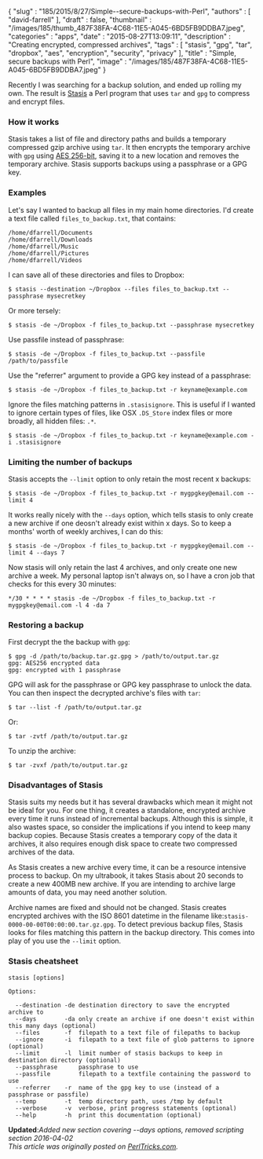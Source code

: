 {
   "slug" : "185/2015/8/27/Simple--secure-backups-with-Perl",
   "authors" : [
      "david-farrell"
   ],
   "draft" : false,
   "thumbnail" : "/images/185/thumb_487F38FA-4C68-11E5-A045-6BD5FB9DDBA7.jpeg",
   "categories" : "apps",
   "date" : "2015-08-27T13:09:11",
   "description" : "Creating encrypted, compressed archives",
   "tags" : [
      "stasis",
      "gpg",
      "tar",
      "dropbox",
      "aes",
      "encryption",
      "security",
      "privacy"
   ],
   "title" : "Simple, secure backups with Perl",
   "image" : "/images/185/487F38FA-4C68-11E5-A045-6BD5FB9DDBA7.jpeg"
}


Recently I was searching for a backup solution, and ended up rolling my own. The result is [Stasis](https://github.com/dnmfarrell/Stasis) a Perl program that uses `tar` and `gpg` to compress and encrypt files.

### How it works

Stasis takes a list of file and directory paths and builds a temporary compressed gzip archive using `tar`. It then encrypts the temporary archive with `gpg` using [AES 256-bit](https://en.wikipedia.org/wiki/Advanced_Encryption_Standard), saving it to a new location and removes the temporary archive. Stasis supports backups using a passphrase or a GPG key.

### Examples

Let's say I wanted to backup all files in my main home directories. I'd create a text file called `files_to_backup.txt`, that contains:

    /home/dfarrell/Documents
    /home/dfarrell/Downloads
    /home/dfarrell/Music
    /home/dfarrell/Pictures
    /home/dfarrell/Videos

I can save all of these directories and files to Dropbox:

    $ stasis --destination ~/Dropbox --files files_to_backup.txt --passphrase mysecretkey

Or more tersely:

    $ stasis -de ~/Dropbox -f files_to_backup.txt --passphrase mysecretkey

Use passfile instead of passphrase:

    $ stasis -de ~/Dropbox -f files_to_backup.txt --passfile /path/to/passfile

Use the "referrer" argument to provide a GPG key instead of a passphrase:

    $ stasis -de ~/Dropbox -f files_to_backup.txt -r keyname@example.com

Ignore the files matching patterns in `.stasisignore`. This is useful if I wanted to ignore certain types of files, like OSX `.DS_Store` index files or more broadly, all hidden files: `.*`.

    $ stasis -de ~/Dropbox -f files_to_backup.txt -r keyname@example.com -i .stasisignore

### Limiting the number of backups

Stasis accepts the `--limit` option to only retain the most recent x backups:

    $ stasis -de ~/Dropbox -f files_to_backup.txt -r mygpgkey@email.com --limit 4

It works really nicely with the `--days` option, which tells stasis to only create a new archive if one deosn't already exist within x days. So to keep a months' worth of weekly archives, I can do this:

    $ stasis -de ~/Dropbox -f files_to_backup.txt -r mygpgkey@email.com --limit 4 --days 7

Now stasis will only retain the last 4 archives, and only create one new archive a week. My personal laptop isn't always on, so I have a cron job that checks for this every 30 minutes:

    */30 * * * * stasis -de ~/Dropbox -f files_to_backup.txt -r mygpgkey@email.com -l 4 -da 7

### Restoring a backup

First decrypt the the backup with `gpg`:

    $ gpg -d /path/to/backup.tar.gz.gpg > /path/to/output.tar.gz
    gpg: AES256 encrypted data
    gpg: encrypted with 1 passphrase

GPG will ask for the passphrase or GPG key passphrase to unlock the data. You can then inspect the decrypted archive's files with `tar`:

    $ tar --list -f /path/to/output.tar.gz

Or:

    $ tar -zvtf /path/to/output.tar.gz

To unzip the archive:

    $ tar -zvxf /path/to/output.tar.gz

### Disadvantages of Stasis

Stasis suits my needs but it has several drawbacks which mean it might not be ideal for you. For one thing, it creates a standalone, encrypted archive every time it runs instead of incremental backups. Although this is simple, it also wastes space, so consider the implications if you intend to keep many backup copies. Because Stasis creates a temporary copy of the data it archives, it also requires enough disk space to create two compressed archives of the data.

As Stasis creates a new archive every time, it can be a resource intensive process to backup. On my ultrabook, it takes Stasis about 20 seconds to create a new 400MB new archive. If you are intending to archive large amounts of data, you may need another solution.

Archive names are fixed and should not be changed. Stasis creates encrypted archives with the ISO 8601 datetime in the filename like:`stasis-0000-00-00T00:00:00.tar.gz.gpg`. To detect previous backup files, Stasis looks for files matching this pattern in the backup directory. This comes into play of you use the `--limit` option.

### Stasis cheatsheet

    stasis [options]

    Options:

      --destination -de destination directory to save the encrypted archive to
      --days        -da only create an archive if one doesn't exist within this many days (optional)
      --files       -f  filepath to a text file of filepaths to backup
      --ignore      -i  filepath to a text file of glob patterns to ignore (optional)
      --limit       -l  limit number of stasis backups to keep in destination directory (optional)
      --passphrase      passphrase to use
      --passfile        filepath to a textfile containing the password to use
      --referrer    -r  name of the gpg key to use (instead of a passphrase or passfile)
      --temp        -t  temp directory path, uses /tmp by default
      --verbose     -v  verbose, print progress statements (optional)
      --help        -h  print this documentation (optional)

**Updated**:*Added new section covering --days options, removed scripting section 2016-04-02*
\
*This article was originally posted on [PerlTricks.com](http://perltricks.com).*
